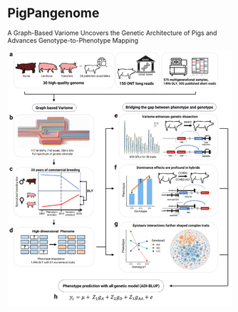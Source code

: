 # PigPangenome
A Graph-Based Variome Uncovers the Genetic Architecture of Pigs and Advances Genotype-to-Phenotype Mapping


![image](https://github.com/YibinQiu/PigPangenome/blob/main/workflow.png)
